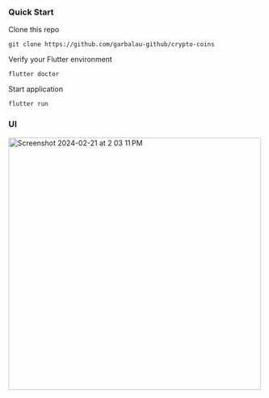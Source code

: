 ### Quick Start

Clone this repo

```console
git clone https://github.com/garbalau-github/crypto-coins
```

Verify your Flutter environment

```console
flutter doctor
```

Start application

```console
flutter run
```

### UI
<img width="500" alt="Screenshot 2024-02-21 at 2 03 11 PM" src="https://github.com/garbalau-github/crypto-coins/assets/53371076/66184814-121b-49da-ae62-03f09f446ec7">
